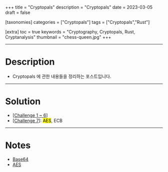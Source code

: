 +++
title = "Cryptopals"
description = "Cryptopals"
date = 2023-03-05
draft = false

[taxonomies]
categories = ["Cryptopals"]
tags = ["Cryptopals","Rust"]

[extra]
toc = true
keywords = "Cryptography, Cryptopals, Rust, Cryptanalysis"
thumbnail = "chess-queen.jpg"
+++

---

# Description
- Cryptopals 에 관한 내용들을 정리하는 포스트입니다.

---

# Solution

- [[Challenge 1 ~ 6](@/cryptopals/ch1to6.md)]
- [[Challenge 7](@/cryptopals/ch7.md)]: <mark>AES</mark>, ECB

---

# Notes

- [Base64](@/cryptopals/Base64.md)
- [AES](@/cryptopals/AES.md)
